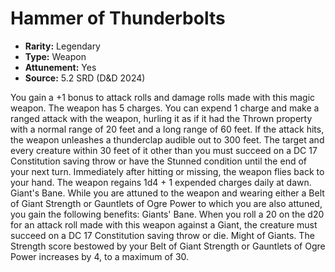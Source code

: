 # Hammer of Thunderbolts

- **Rarity:** Legendary
- **Type:** Weapon
- **Attunement:** Yes
- **Source:** 5.2 SRD (D&D 2024)

You gain a +1 bonus to attack rolls and damage rolls made with this magic weapon. The weapon has 5 charges. You can expend 1 charge and make a ranged attack with the weapon, hurling it as if it had the Thrown property with a normal range of 20 feet and a long range of 60 feet. If the attack hits, the weapon unleashes a thunderclap audible out to 300 feet. The target and every creature within 30 feet of it other than you must succeed on a DC 17 Constitution saving throw or have the Stunned condition until the end of your next turn. Immediately after hitting or missing, the weapon flies back to your hand. The weapon regains 1d4 + 1 expended charges daily at dawn. Giant's Bane. While you are attuned to the weapon and wearing either a Belt of Giant Strength or Gauntlets of Ogre Power to which you are also attuned, you gain the following benefits: Giants' Bane. When you roll a 20 on the d20 for an attack roll made with this weapon against a Giant, the creature must succeed on a DC 17 Constitution saving throw or die. Might of Giants. The Strength score bestowed by your Belt of Giant Strength or Gauntlets of Ogre Power increases by 4, to a maximum of 30.
